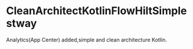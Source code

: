 # CleanArchitectKotlinFlowHiltSimplestway

Analytics(App Center) added,simple and clean architecture Kotlin.
